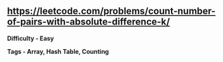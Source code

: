 ## https://leetcode.com/problems/count-number-of-pairs-with-absolute-difference-k/

**Difficulty - Easy**

**Tags - Array, Hash Table, Counting**
